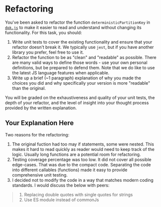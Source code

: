 # Refactoring

You've been asked to refactor the function `deterministicPartitionKey` in [`dpk.js`](dpk.js) to make it easier to read and understand without changing its functionality. For this task, you should:

1. Write unit tests to cover the existing functionality and ensure that your refactor doesn't break it. We typically use `jest`, but if you have another library you prefer, feel free to use it.
2. Refactor the function to be as "clean" and "readable" as possible. There are many valid ways to define those words - use your own personal definitions, but be prepared to defend them. Note that we do like to use the latest JS language features when applicable.
3. Write up a brief (~1 paragraph) explanation of why you made the choices you did and why specifically your version is more "readable" than the original.

You will be graded on the exhaustiveness and quality of your unit tests, the depth of your refactor, and the level of insight into your thought process provided by the written explanation.

## Your Explanation Here
Two reasons for the refactoring:
1. The original fuction had too may if statements, some were nested. This makes it hard to read quickly as reader would need to keep track of the logic. Usually long functions are a potential room for refactoring.
2. Testing coverage percentage was too low. It did not cover all possible edge-cases. That was due to the compact code. Separating the code into different callables (functions) made it easy to provide comprehensive unit testing.
3. I decided not to modify the code in a way that matches modern coding standards. I would discuss the below with peers:
> 1. Replacing double quotes with single quotes for strings
> 2. Use ES module instead of commonJs